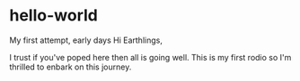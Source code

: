 # hello-world
My first attempt, early days
Hi Earthlings, 

I trust if you've poped here then all is going well. This is my first rodio so I'm thrilled to enbark on this journey.
